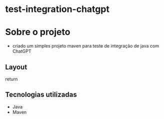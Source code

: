 # test-integration-chatgpt

# Sobre o projeto
- criado um simples projeto maven para teste de integração de java com ChatGPT

## Layout 
return




## Tecnologias utilizadas
- Java
- Maven
